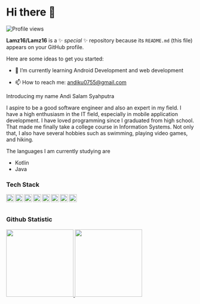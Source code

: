 # Hi there 👋

![Profile views](https://komarev.com/ghpvc/?username=Lamz16y&color=brightgreen)


**Lamz16/Lamz16** is a ✨ _special_ ✨ repository because its `README.md` (this file) appears on your GitHub profile.

Here are some ideas to get you started:


- 🌱 I’m currently learning Android Development and web development

- 📫 How to reach me: andiku0755@gmail.com

<!--- 😄 Pronouns: ...
- 👯 I’m looking to collaborate on ...
- 🤔 I’m looking for help with ...
- ⚡ Fun fact: ...-->

   Introducing my name Andi Salam Syahputra

  I aspire to be a good software engineer and also an expert in my field. I have a high enthusiasm in the IT field, especially in mobile application development. I have loved programming since I graduated from high school. That made me finally take a college course in Information Systems.
  Not only that, I also have several hobbies such as swimming, playing video games, and hiking.
  

  The languages I am currently studying are 
   * Kotlin
   * Java



### Tech Stack
<a href="#"><img align="left" alt="JavaScript" title="JavaScript" width="21px" src="https://upload.wikimedia.org/wikipedia/commons/9/99/Unofficial_JavaScript_logo_2.svg" /></a>
<a href="https://nodejs.org/"><img align="left" alt="NodeJS" title="NodeJS" width="21px" src="https://seeklogo.com/images/N/nodejs-logo-FBE122E377-seeklogo.com.png" /></a>
<a href="https://reactjs.org/"><img align="left" alt="React" title="React" width="21px" src="https://cdn.worldvectorlogo.com/logos/react-2.svg" /></a>
<a href="https://hapi.dev/"><img align="left" alt="Hapi" title="Hapi (NodeJS HTTP Framework)" width="21px" src="https://avatars.githubusercontent.com/u/3774533?s=200&v=4" /></a>
<a href="https://nextjs.org/"><img align="left" alt="Next" title="Next (React SSR Framework)" width="21px" src="https://iconape.com/wp-content/files/gm/82643/svg/next-js.svg" /></a>
<a href="https://kotlinlang.org/"><img align="left" alt="Kotlin" title="Kotlin" width="21px" src="https://upload.wikimedia.org/wikipedia/commons/7/74/Kotlin_Icon.png" /></a>
<a href="https://dart.dev/"><img align="left" alt="Dart" title="Dart" width="21px" src="https://dart.dev/assets/shared/dart/icon/64.png" /></a>
<a href="https://flutter.dev/"><img align="left" alt="Flutter" title="Flutter" width="21px" src="https://cdn.worldvectorlogo.com/logos/flutter-logo.svg" /></a>
  <br>
  <br>
  
### Github Statistic
<p align="left">
<a href="https://github.com/Lamz16">
  <img height="180em" src="https://github-readme-stats-eight-theta.vercel.app/api?username=lamz16&show_icons=true&theme=algolia&include_all_commits=true&count_private=true"/>
  <img height="180em" src="https://github-readme-stats-eight-theta.vercel.app/api/top-langs/?username=lamz16&layout=compact&langs_count=8&theme=algolia"/>
</a>
</p>
